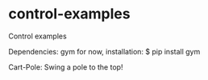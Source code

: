 # control-examples
Control examples

Dependencies:
gym for now, installation:
$ pip install gym

Cart-Pole:
Swing a pole to the top!
